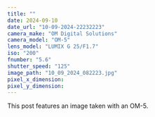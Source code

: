 ```yaml
---
title: ""
date: 2024-09-10
date_url: "10-09-2024-22232223"
camera_make: "OM Digital Solutions"
camera_model: "OM-5"
lens_model: "LUMIX G 25/F1.7"
iso: "200"
fnumber: "5.6"
shutter_speed: "125"
image_path: "10_09_2024_082223.jpg"
pixel_x_dimension: 
pixel_y_dimension: 
---
```


This post features an image taken with an OM-5.